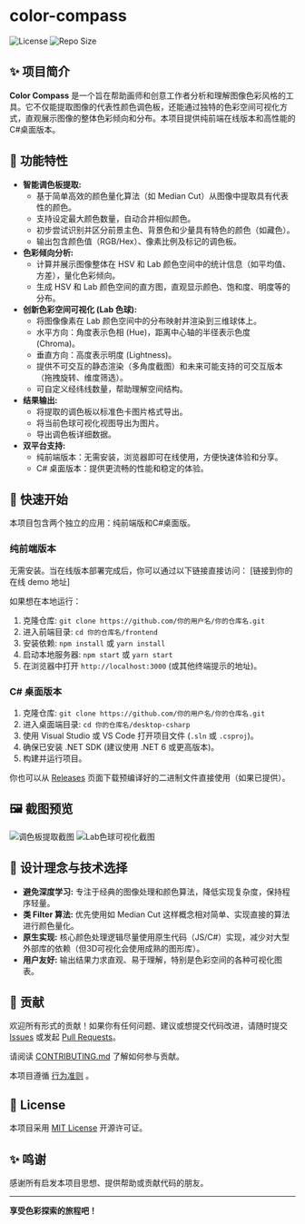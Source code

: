# color-compass

![License](https://img.shields.io/github/license/AkutaZehy/color-compass?style=flat-square)
![Repo Size](https://img.shields.io/github/repo-size/AkutaZehy/color-compass?style=flat-square)

## ✨ 项目简介

**Color Compass** 是一个旨在帮助画师和创意工作者分析和理解图像色彩风格的工具。它不仅能提取图像的代表性颜色调色板，还能通过独特的色彩空间可视化方式，直观展示图像的整体色彩倾向和分布。本项目提供纯前端在线版本和高性能的C#桌面版本。

## 🎨 功能特性

*   **智能调色板提取:**
    *   基于简单高效的颜色量化算法（如 Median Cut）从图像中提取具有代表性的颜色。
    *   支持设定最大颜色数量，自动合并相似颜色。
    *   初步尝试识别并区分前景主色、背景色和少量具有特色的颜色（如藏色）。
    *   输出包含颜色值（RGB/Hex）、像素比例及标记的调色板。
*   **色彩倾向分析:**
    *   计算并展示图像整体在 HSV 和 Lab 颜色空间中的统计信息（如平均值、方差），量化色彩倾向。
    *   生成 HSV 和 Lab 颜色空间的直方图，直观显示颜色、饱和度、明度等的分布。
*   **创新色彩空间可视化 (Lab 色球):**
    *   将图像像素在 Lab 颜色空间中的分布映射并渲染到三维球体上。
    *   水平方向：角度表示色相 (Hue)，距离中心轴的半径表示色度 (Chroma)。
    *   垂直方向：高度表示明度 (Lightness)。
    *   提供不可交互的静态渲染（多角度截图）和未来可能支持的可交互版本（拖拽旋转、维度筛选）。
    *   可自定义经纬线数量，帮助理解空间结构。
*   **结果输出:**
    *   将提取的调色板以标准色卡图片格式导出。
    *   将当前色球可视化视图导出为图片。
    *   导出调色板详细数据。
*   **双平台支持:**
    *   纯前端版本：无需安装，浏览器即可在线使用，方便快速体验和分享。
    *   C# 桌面版本：提供更流畅的性能和稳定的体验。

## 🚀 快速开始

本项目包含两个独立的应用：纯前端版和C#桌面版。

### 纯前端版本

无需安装。当在线版本部署完成后，你可以通过以下链接直接访问：
[链接到你的在线 demo 地址] <!-- TODO: Replace with your deployed URL -->

如果想在本地运行：

1.  克隆仓库: `git clone https://github.com/你的用户名/你的仓库名.git`
2.  进入前端目录: `cd 你的仓库名/frontend`
3.  安装依赖: `npm install` 或 `yarn install`
4.  启动本地服务器: `npm start` 或 `yarn start`
5.  在浏览器中打开 `http://localhost:3000` (或其他终端提示的地址)。

### C# 桌面版本

1.  克隆仓库: `git clone https://github.com/你的用户名/你的仓库名.git`
2.  进入桌面端目录: `cd 你的仓库名/desktop-csharp`
3.  使用 Visual Studio 或 VS Code 打开项目文件 (`.sln` 或 `.csproj`)。
4.  确保已安装 .NET SDK (建议使用 .NET 6 或更高版本)。
5.  构建并运行项目。

你也可以从 [Releases](https://github.com/你的用户名/你的仓库名/releases) 页面下载预编译好的二进制文件直接使用（如果已提供）。 <!-- TODO: Set up GitHub Releases -->

## 🖼️ 截图预览

<!-- TODO: 在这里插入项目截图或 GIF，展示调色板和色球可视化 -->
<!-- 这是非常重要的一部分，能直观展示项目效果 -->
![调色板提取截图](docs/screenshots/palette_example.png) <!-- 示例 placeholder -->
![Lab色球可视化截图](docs/screenshots/sphere_example.png) <!-- 示例 placeholder -->

## 🤔 设计理念与技术选择

*   **避免深度学习:** 专注于经典的图像处理和颜色算法，降低实现复杂度，保持程序轻量。
*   **类 Filter 算法:** 优先使用如 Median Cut 这样概念相对简单、实现直接的算法进行颜色量化。
*   **原生实现:** 核心颜色处理逻辑尽量使用原生代码（JS/C#）实现，减少对大型外部库的依赖（但3D可视化会使用成熟的图形库）。
*   **用户友好:** 输出结果力求直观、易于理解，特别是色彩空间的各种可视化图表。

## 🤝 贡献

欢迎所有形式的贡献！如果你有任何问题、建议或想提交代码改进，请随时提交 [Issues](https://github.com/你的用户名/你的仓库名/issues) 或发起 [Pull Requests](https://github.com/你的用户名/你的仓库名/pulls)。

请阅读 [CONTRIBUTING.md](CONTRIBUTING.md) <!-- TODO: Create this file --> 了解如何参与贡献。

本项目遵循 [行为准则](CODE_OF_CONDUCT.md) <!-- TODO: Create this file -->。

## 📜 License

本项目采用 [MIT License](LICENSE) 开源许可证。

## ✨ 鸣谢

感谢所有启发本项目思想、提供帮助或贡献代码的朋友。

---

**享受色彩探索的旅程吧！**